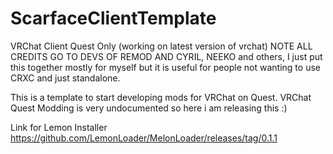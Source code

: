 # ScarfaceClientTemplate
VRChat Client Quest Only (working on latest version of vrchat)
NOTE ALL CREDITS GO TO DEVS OF REMOD AND CYRIL, NEEKO and others, I just put this together mostly for myself but it is useful for people not wanting to use CRXC and just standalone.

This is a template to start developing mods for VRChat on Quest. VRChat Quest Modding is very undocumented so here i am releasing this :)

Link for Lemon Installer
https://github.com/LemonLoader/MelonLoader/releases/tag/0.1.1

